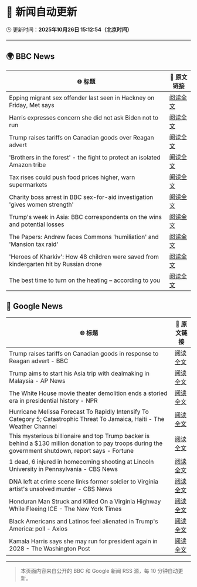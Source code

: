# 🧠 新闻自动更新

🕒 更新时间：**2025年10月26日 15:12:54（北京时间）**

---

## 🌍 BBC News

| 🌐 标题 | 🔗 原文链接 |
|--------|-------------|
| Epping migrant sex offender last seen in Hackney on Friday, Met says | [阅读全文](https://www.bbc.com/news/articles/cn97jpy41n0o?at_medium=RSS&at_campaign=rss) |
| Harris expresses concern she did not ask Biden not to run | [阅读全文](https://www.bbc.com/news/articles/cj412zgvy4do?at_medium=RSS&at_campaign=rss) |
| Trump raises tariffs on Canadian goods over Reagan advert | [阅读全文](https://www.bbc.com/news/articles/cx2ljgrm78zo?at_medium=RSS&at_campaign=rss) |
| 'Brothers in the forest' - the fight to protect an isolated Amazon tribe | [阅读全文](https://www.bbc.com/news/articles/cjw92x915xlo?at_medium=RSS&at_campaign=rss) |
| Tax rises could push food prices higher, warn supermarkets | [阅读全文](https://www.bbc.com/news/articles/c620gy43pe4o?at_medium=RSS&at_campaign=rss) |
| Charity boss arrest in BBC sex-for-aid investigation 'gives women strength' | [阅读全文](https://www.bbc.com/news/articles/cgkzg680j7lo?at_medium=RSS&at_campaign=rss) |
| Trump's week in Asia: BBC correspondents on the wins and potential losses | [阅读全文](https://www.bbc.com/news/articles/c9d6jnn37l2o?at_medium=RSS&at_campaign=rss) |
| The Papers: Andrew faces Commons 'humiliation' and 'Mansion tax raid' | [阅读全文](https://www.bbc.com/news/articles/c6256l7xy86o?at_medium=RSS&at_campaign=rss) |
| 'Heroes of Kharkiv': How 48 children were saved from kindergarten hit by Russian drone | [阅读全文](https://www.bbc.com/news/articles/c9q1w9ypl8jo?at_medium=RSS&at_campaign=rss) |
| The best time to turn on the heating – according to you | [阅读全文](https://www.bbc.com/news/articles/cgqly9ynnd4o?at_medium=RSS&at_campaign=rss) |

## 📰 Google News

| 🌐 标题 | 🔗 原文链接 |
|--------|-------------|
| Trump raises tariffs on Canadian goods in response to Reagan advert - BBC | [阅读全文](https://news.google.com/rss/articles/CBMiWkFVX3lxTE1jT1c1dG9vRXdOcjB6NXFTUHMzTHBDZ0lYNldXZnNYM2VwMFZsTFE3bXBxX1hsT1hLN0ZBdUVjdXNoYkZGNE5KaEF0OGpIVXdOSWNkSGZxMEM0d9IBX0FVX3lxTE5GdU5KVGxqY3F6LTF0NnYtNFhCYjlCYjVacWlUbWxzdmtJV3lWa2VHeTN3d01ydVJ4LWltS1dKWGs4VHpVZmdEZ3dHUjRrT3Y4NmRpSGZvV3FwcHRiV0c4?oc=5) |
| Trump aims to start his Asia trip with dealmaking in Malaysia - AP News | [阅读全文](https://news.google.com/rss/articles/CBMinwFBVV95cUxNVTNyMDFDcktWbjFQbFM1anAtY1I5OHhEaF9pekNBbnVRa0xJWFhzdUpMd2NSaEdncGJCV1BXeW5iTm9fUFZtbG13NHpUVU1yQ2lpQVM0YU1hWVcwZEhLeW9teklSNENoRWVYTjFOdkFieFBxQ1Q3UThxZWZmU3cwa3dESWVGTHpPWURBX3lWRC1OLWpZcmZteHRXQTJuU0E?oc=5) |
| The White House movie theater demolition ends a storied era in presidential history - NPR | [阅读全文](https://news.google.com/rss/articles/CBMinwFBVV95cUxOMi1ncG02VjNlX09wQk9mbDJ5WlhMUmtJc3I2Mm5VMktnRFVPLXpJZUxKa1NlWDR1SG1Ma1lvRUtqSlRyX3dPekM5WHVMUGdMMWRpbURjaXBORThZUV9fWGIwbFFIVEVHaE43bEM0cXNwMF9USzZwUF8yN1pqV1QxdDdsaVZ6a2lkNmFvdEdoZG9RRWdiN2x3ZVR6YzhTOVU?oc=5) |
| Hurricane Melissa Forecast To Rapidly Intensify To Category 5; Catastrophic Threat To Jamaica, Haiti - The Weather Channel | [阅读全文](https://news.google.com/rss/articles/CBMirAFBVV95cUxPalUwMXgwMXVhSXVMd0pMb0V0cDVSRnlRUjN4aXFFZ1BHSjNBTF8wSGFLXzBBYjBiUEdnLVNDVDJSRURXVjBjYWJ3Mi1JZWVyTmI0UU1ablpveWl6b1B2Z2N2MG9USWh1REFPYjFOME9lWEhSaTZxRTg0TmpkbVR3dThOc3VJRUxXMWtMUzBqLVYxOTNabU1zTXFidjR1b2Npc1R4alVJNTU3NlJl?oc=5) |
| This mysterious billionaire and top Trump backer is behind a $130 million donation to pay troops during the government shutdown, report says - Fortune | [阅读全文](https://news.google.com/rss/articles/CBMiqAFBVV95cUxQemdWMUlpVmVBS196a0ZGZXR4d0VkaHl0WS1OT3U1YWFWT2cybnZFNXV0amxjUW1pMl9qdnRwSF9rVXE5Z1ZXWEEyZVJ2ejZtRWFmXzFwRXBzTmVfdU5BYmlVQVR2TU8xcWw0X25IYXlxWVpadng0cWUxMGZhYUNyLVZCVXZoMzlfNEFJeUJQdE1Lc0VSaExoTjdEb1hTb0NmWFRxOXd1SEM?oc=5) |
| 1 dead, 6 injured in homecoming shooting at Lincoln University in Pennsylvania - CBS News | [阅读全文](https://news.google.com/rss/articles/CBMihwFBVV95cUxORlJUV0R1Z1VqbXdGbjFPaFdUM2Jkbm1vR0RlN0lXSVptVUg3LWhzZkxvbUxzaVdra3lESVc3Z3k2Z0Zkbk9VT0loVFl4RTBYMWNUWFN4VjlYVDAxVEdUaWpvazg1VVp3LXdpdUg4WllzRG9JVXlOak5hbENOQ3Q5N201Z1RMX1k?oc=5) |
| DNA left at crime scene links former soldier to Virginia artist's unsolved murder - CBS News | [阅读全文](https://news.google.com/rss/articles/CBMilwFBVV95cUxQSjRRRE5PWS15MTNGcVFYQldRUGh4b0ZxWUFVcmNkS0szTzlOVG5KVng1UFNZUGt2UmhHSTljSFBJZDkyU2xkTnNWNEhKbDh3REVldlgyYjA5T05kR2RpOElsZlRLdlVUTmJqR2Nja0FadmNHRjE0MlFiUkw5NkdxTXRMMXhEcDhGSVA4NXBaSE5aLWZqYVpF0gGcAUFVX3lxTE9JV1pTbjlOS25FenZqdV9yNnhhdXBhbTJFc0xDLUo5UDBwV2QxbC1UXzZXRENHaHoyNXZQeGIxX0xGWGxZb21UVXhfajBtWFZ4OGFySXE4UEZqamZiUi16d0ZhUXRWUm5EUmRIQ2JwRHVwY2xxeXdpTTY3NnQyOWdPRUl4b0ZWWEpnejJ4WnRUUnR1U2xaWXNQSXZCUQ?oc=5) |
| Honduran Man Struck and Killed On a Virginia Highway While Fleeing ICE - The New York Times | [阅读全文](https://news.google.com/rss/articles/CBMie0FVX3lxTFBkbG9VZWUtUXRJMGpITHJTU21kZ1l2WG9tYVpOREc3UDR3QU5fbHZmRVBRZ3VjWm5GUTFWRmUxOWhBVjRYQmlKMW1TS2NLUEFkMzZyTTZHdjZTT19MczVRM3l2U0RvU25vRkE5c3psWVk4Zm1Ra2tSNVYzOA?oc=5) |
| Black Americans and Latinos feel alienated in Trump's America: poll - Axios | [阅读全文](https://news.google.com/rss/articles/CBMigwFBVV95cUxOdjFqZVJ3czkxQlNVNTVfVVRFcHREQlk1YjZQM1B2bExZbnNGd213LW9aY1ltVkZkaFhma1VISFdQU1JSUHl5UEtNcVpQYjRfcnlqWUQydDZ0WjhrUXFZT2k1VkY0WS12OFFoTTZTV2pwVVhlQkxSY0E1VEgxdl9ON1Ftdw?oc=5) |
| Kamala Harris says she may run for president again in 2028 - The Washington Post | [阅读全文](https://news.google.com/rss/articles/CBMihgFBVV95cUxNR0V1cEdOLWNYekZMcEozZkdSZ0hocEIxcnpRdWVaYjZsSnk5MVBrYWFKQmQxRGlCQXVUM3Buc1lRYVNEMFlWZWJKVnBRNnRxdTdubFIzRHJwMmJBMmNGanhPTjRQU3hWdzRKcU84SnNENXNZTUhaNUFhZXl5am00VFJLNnN2dw?oc=5) |

---
> 本页面内容来自公开的 BBC 和 Google 新闻 RSS 源，每 10 分钟自动更新。
